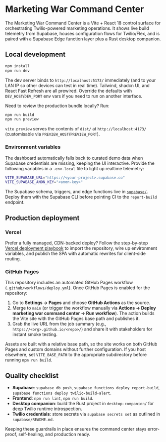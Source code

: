 # Marketing War Command Center

The Marketing War Command Center is a Vite + React 18 control surface for orchestrating Twilio-powered marketing operations. It
shows live build telemetry from Supabase, houses configuration flows for Twilio/Flex, and is paired with a Supabase Edge
function layer plus a Rust desktop companion.

## Local development

```bash
npm install
npm run dev
```

The dev server binds to `http://localhost:5173/` immediately (and to your LAN IP so other devices can test in real time). Tailwind,
shadcn UI, and React Fast Refresh are all prewired. Override the defaults with `DEV_HOST`/`DEV_PORT` env vars if you need to run on
another interface.

Need to review the production bundle locally? Run:

```bash
npm run build
npm run preview
```

`vite preview` serves the contents of `dist/` at `http://localhost:4173/` (customisable via `PREVIEW_HOST`/`PREVIEW_PORT`).

### Environment variables

The dashboard automatically falls back to curated demo data when Supabase credentials are missing, keeping the UI interactive.
Provide the following variables in a `.env.local` file to light up realtime telemetry:

```bash
VITE_SUPABASE_URL="https://<your-project>.supabase.co"
VITE_SUPABASE_ANON_KEY="<anon-key>"
```

The Supabase schema, triggers, and edge functions live in [`supabase/`](supabase/README.md). Deploy them with the Supabase CLI
before pointing CI to the `report-build` endpoint.

## Production deployment

### Vercel

Prefer a fully managed, CDN-backed deploy? Follow the step-by-step [Vercel deployment playbook](docs/vercel-deployment.md) to
import the repository, wire up environment variables, and publish the SPA with automatic rewrites for client-side routing.

### GitHub Pages

This repository includes an automated GitHub Pages workflow (`.github/workflows/deploy.yml`). Once GitHub Pages is enabled for
the repository:

1. Go to **Settings → Pages** and choose **GitHub Actions** as the source.
2. Merge to `main` (or trigger the workflow manually via **Actions → Deploy marketing war command center → Run workflow**). The
   action builds the Vite site with the GitHub Pages base path and publishes it.
3. Grab the live URL from the job summary (e.g., `https://<org>.github.io/<repo>/`) and share it with stakeholders for instant
   smoke testing.

Assets are built with a relative base path, so the site works on both GitHub Pages and custom domains without further
configuration. If you host elsewhere, set `VITE_BASE_PATH` to the appropriate subdirectory before running `npm run build`.

## Quality checklist

- **Supabase**: `supabase db push`, `supabase functions deploy report-build`, `supabase functions deploy twilio-build-alert`.
- **Frontend**: `npm run lint`, `npm run build`.
- **Desktop companion**: build the Rust project in `desktop-companion/` for deep Twilio runtime introspection.
- **Twilio credentials**: store secrets via `supabase secrets set` as outlined in `supabase/README.md`.

Keeping these guardrails in place ensures the command center stays error-proof, self-healing, and production ready.
